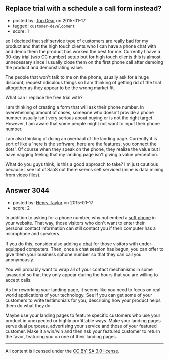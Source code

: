 ## Replace trial with a schedule a call form instead?

- posted by: [Top Gear](https://stackexchange.com/users/4690596/top-gear) on 2015-01-17
- tagged: `customer-development`
- score: 1

so I decided that self service type of customers are really bad for my product and that the high touch clients who I can have a phone chat with and demo them the product has worked the best for me.
Currently I have a 30-day trial (w/o CC number) setup but for high touch clients this is almost unnecessary since I usually close them on the first phone call after demoing the product and demonstrating value.

The people that won't talk to me on the phone, usually ask for a huge discount, request ridiculous things so I am thinking of getting rid of the trial altogether as they appear to be the wrong market fit.

What can I replace the free trial with?

I am thinking of creating a form that will ask their phone number. In overwhelming amount of cases, someone who doesn't provide a phone number usually isn't very serious about buying or is not the right target. However, I am aware that some people might not want to input their phone number.

I am also thinking of doing an overhaul of the landing page. Currently it is sort of like a 'here is the software, here are the features, you connect the dots'. Of course when they speak on the phone, they realize the value but I have nagging feeling that my landing page isn't giving a value perception.

What do you guys think, is this a good approach to take? I'm just cautious because I see lot of SaaS out there seems self serviced (mine is data mining from video files).


## Answer 3044

- posted by: [Henry Taylor](https://stackexchange.com/users/1734959/henry-taylor) on 2015-01-17
- score: 2

In addition to asking for a phone number, why not embed a [soft phone](https://stackoverflow.com/questions/8604069/how-to-embed-a-sip-softphone-in-a-webpage) in your website.  That way, those visitors who don't want to enter their personal contact information can still contact you if their computer has a microphone and speakers.  

If you do this, consider also adding a [chat](https://stackoverflow.com/questions/5306340/can-i-embed-skype-chat-into-my-website) for those visitors with under-equipped computers.  Then, once a chat session has begun, you can offer to give them your business sphone number so that they can call you anonymously.

You will probably want to wrap all of your contact mechanisms in some javascript so that they only appear during the hours that you are willing to accept calls.  

As for reworking your landing page, it seems like you need to focus on real world applications of your technology.  See if you can get some of your customers to write testimonials for you, describing how your product helps them do what they do.

Maybe use your landing pages to feature specific customers who use your product in unexpected or highly profittable ways.  Make your landing pages serve dual purposes, advertising your service and those of your featured customer.  Make it a win/win and then ask your featured customer to return the favor, featuring you on one of their landing pages.


 



---

All content is licensed under the [CC BY-SA 3.0 license](https://creativecommons.org/licenses/by-sa/3.0/).
